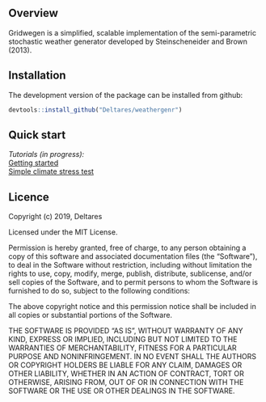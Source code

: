 
<!-- README.md is generated from README.Rmd. Please edit that file -->

## Overview

Gridwegen is a simplified, scalable implementation of the
semi-parametric stochastic weather generator developed by
Steinscheneider and Brown (2013).

## Installation

The development version of the package can be installed from github:

``` r
devtools::install_github("Deltares/weathergenr")
```

## Quick start

*Tutorials (in progress):* <br /> [Getting
started](http://htmlpreview.github.io/?https://github.com/Deltares/weathergenr/blob/dev/vignettes/Getting_started.html)
<br /> [Simple climate stress
test](http://htmlpreview.github.io/?https://github.com/Deltares/weathergenr/blob/dev/vignettes/Climate_stress_test.html)

## Licence

Copyright (c) 2019, Deltares

Licensed under the MIT License.

Permission is hereby granted, free of charge, to any person obtaining a
copy of this software and associated documentation files (the
“Software”), to deal in the Software without restriction, including
without limitation the rights to use, copy, modify, merge, publish,
distribute, sublicense, and/or sell copies of the Software, and to
permit persons to whom the Software is furnished to do so, subject to
the following conditions:

The above copyright notice and this permission notice shall be included
in all copies or substantial portions of the Software.

THE SOFTWARE IS PROVIDED “AS IS”, WITHOUT WARRANTY OF ANY KIND, EXPRESS
OR IMPLIED, INCLUDING BUT NOT LIMITED TO THE WARRANTIES OF
MERCHANTABILITY, FITNESS FOR A PARTICULAR PURPOSE AND NONINFRINGEMENT.
IN NO EVENT SHALL THE AUTHORS OR COPYRIGHT HOLDERS BE LIABLE FOR ANY
CLAIM, DAMAGES OR OTHER LIABILITY, WHETHER IN AN ACTION OF CONTRACT,
TORT OR OTHERWISE, ARISING FROM, OUT OF OR IN CONNECTION WITH THE
SOFTWARE OR THE USE OR OTHER DEALINGS IN THE SOFTWARE.
